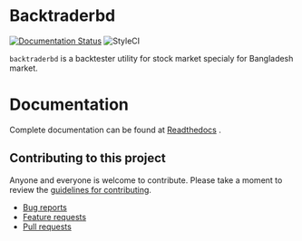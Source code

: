 # Backtraderbd

[![Documentation Status](https://readthedocs.org/projects/backtraderbd/badge/?version=latest)](https://backtraderbd.readthedocs.io/en/latest/?badge=latest)
![StyleCI](https://github.styleci.io/repos/253443222/shield?branch=master)

`backtraderbd` is a backtester utility for stock market specialy for Bangladesh market.

# Documentation

Complete documentation can be found at [Readthedocs](http://backtraderbd.readthedocs.io/en/latest/ "backtraderbd's readthedocs") .


## Contributing to this project

Anyone and everyone is welcome to contribute. Please take a moment to
review the [guidelines for contributing](CONTRIBUTING.md).

* [Bug reports](CONTRIBUTING.md#bugs)
* [Feature requests](CONTRIBUTING.md#features)
* [Pull requests](CONTRIBUTING.md#pull-requests)
